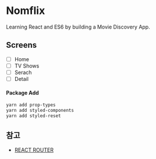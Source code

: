 # Nomflix

Learning React and ES6 by building a Movie Discovery App.

## Screens

- [ ] Home
- [ ] TV Shows
- [ ] Serach
- [ ] Detail

#### Package Add

```bash
yarn add prop-types
yarn add styled-components
yarn add styled-reset
```

## 참고

- [REACT ROUTER](https://reacttraining.com/react-router/web/guides/quick-start)
